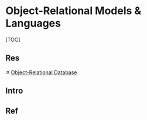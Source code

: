 # Object-Relational Models & Languages

[TOC]



## Res
↗ [Object-Relational Database](../../../👔%20DBMS%20(DataBase%20Management%20System)%20Implementations/☕️%20Object-Relational%20Database/Object-Relational%20Database.md)



## Intro


## Ref

